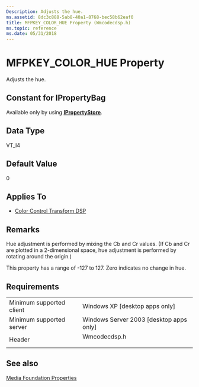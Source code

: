 ```yaml
---
Description: Adjusts the hue.
ms.assetid: 8dc3c888-5ab8-40a1-8768-bec58b62eaf0
title: MFPKEY_COLOR_HUE Property (Wmcodecdsp.h)
ms.topic: reference
ms.date: 05/31/2018
---
```


# MFPKEY\_COLOR\_HUE Property

Adjusts the hue.

## Constant for IPropertyBag

Available only by using [**IPropertyStore**](/windows/win32/api/propsys/nn-propsys-ipropertystore).

## Data Type

VT\_I4

## Default Value

0

## Applies To

-   [Color Control Transform DSP](colorcontroltransform.md)

## Remarks

Hue adjustment is performed by mixing the Cb and Cr values. (If Cb and Cr are plotted in a 2-dimensional space, hue adjustment is performed by rotating around the origin.)

This property has a range of -127 to 127. Zero indicates no change in hue.

## Requirements



|                                     |                                                                                         |
|-------------------------------------|-----------------------------------------------------------------------------------------|
| Minimum supported client<br/> | Windows XP \[desktop apps only\]<br/>                                             |
| Minimum supported server<br/> | Windows Server 2003 \[desktop apps only\]<br/>                                    |
| Header<br/>                   | <dl> <dt>Wmcodecdsp.h</dt> </dl> |



## See also

<dl> <dt>

[Media Foundation Properties](media-foundation-properties.md)
</dt> </dl>

 

 